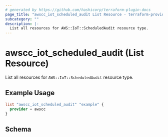 ```yaml
---
# generated by https://github.com/hashicorp/terraform-plugin-docs
page_title: "awscc_iot_scheduled_audit List Resource - terraform-provider-awscc"
subcategory: ""
description: |-
  List all resources for AWS::IoT::ScheduledAudit resource type.
---
```


# awscc_iot_scheduled_audit (List Resource)

List all resources for `AWS::IoT::ScheduledAudit` resource type.

## Example Usage

```terraform
list "awscc_iot_scheduled_audit" "example" {
  provider = awscc
}
```

<!-- schema generated by tfplugindocs -->
## Schema
